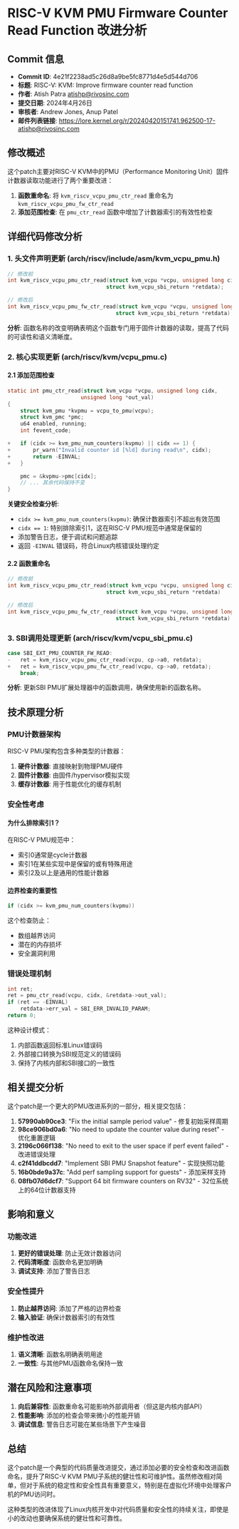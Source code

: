 # RISC-V KVM PMU Firmware Counter Read Function 改进分析

## Commit 信息

- **Commit ID**: 4e21f2238ad5c26d8a9be5fc8771d4e5d544d706
- **标题**: RISC-V: KVM: Improve firmware counter read function
- **作者**: Atish Patra <atishp@rivosinc.com>
- **提交日期**: 2024年4月26日
- **审核者**: Andrew Jones, Anup Patel
- **邮件列表链接**: https://lore.kernel.org/r/20240420151741.962500-17-atishp@rivosinc.com

## 修改概述

这个patch主要对RISC-V KVM中的PMU（Performance Monitoring Unit）固件计数器读取功能进行了两个重要改进：

1. **函数重命名**: 将 `kvm_riscv_vcpu_pmu_ctr_read` 重命名为 `kvm_riscv_vcpu_pmu_fw_ctr_read`
2. **添加范围检查**: 在 `pmu_ctr_read` 函数中增加了计数器索引的有效性检查

## 详细代码修改分析

### 1. 头文件声明更新 (arch/riscv/include/asm/kvm_vcpu_pmu.h)

```c
// 修改前
int kvm_riscv_vcpu_pmu_ctr_read(struct kvm_vcpu *vcpu, unsigned long cidx,
                               struct kvm_vcpu_sbi_return *retdata);

// 修改后  
int kvm_riscv_vcpu_pmu_fw_ctr_read(struct kvm_vcpu *vcpu, unsigned long cidx,
                                  struct kvm_vcpu_sbi_return *retdata);
```

**分析**: 函数名称的改变明确表明这个函数专门用于固件计数器的读取，提高了代码的可读性和语义清晰度。

### 2. 核心实现更新 (arch/riscv/kvm/vcpu_pmu.c)

#### 2.1 添加范围检查

```c
static int pmu_ctr_read(struct kvm_vcpu *vcpu, unsigned long cidx,
                       unsigned long *out_val)
{
    struct kvm_pmu *kvpmu = vcpu_to_pmu(vcpu);
    struct kvm_pmc *pmc;
    u64 enabled, running;
    int fevent_code;

+   if (cidx >= kvm_pmu_num_counters(kvpmu) || cidx == 1) {
+       pr_warn("Invalid counter id [%ld] during read\n", cidx);
+       return -EINVAL;
+   }

    pmc = &kvpmu->pmc[cidx];
    // ... 其余代码保持不变
}
```

**关键安全检查分析**:
- `cidx >= kvm_pmu_num_counters(kvpmu)`: 确保计数器索引不超出有效范围
- `cidx == 1`: 特别排除索引1，这在RISC-V PMU规范中通常是保留的
- 添加警告日志，便于调试和问题追踪
- 返回 `-EINVAL` 错误码，符合Linux内核错误处理约定

#### 2.2 函数重命名

```c
// 修改前
int kvm_riscv_vcpu_pmu_ctr_read(struct kvm_vcpu *vcpu, unsigned long cidx,
                               struct kvm_vcpu_sbi_return *retdata)

// 修改后
int kvm_riscv_vcpu_pmu_fw_ctr_read(struct kvm_vcpu *vcpu, unsigned long cidx,
                                  struct kvm_vcpu_sbi_return *retdata)
```

### 3. SBI调用处理更新 (arch/riscv/kvm/vcpu_sbi_pmu.c)

```c
case SBI_EXT_PMU_COUNTER_FW_READ:
-   ret = kvm_riscv_vcpu_pmu_ctr_read(vcpu, cp->a0, retdata);
+   ret = kvm_riscv_vcpu_pmu_fw_ctr_read(vcpu, cp->a0, retdata);
    break;
```

**分析**: 更新SBI PMU扩展处理器中的函数调用，确保使用新的函数名称。

## 技术原理分析

### PMU计数器架构

RISC-V PMU架构包含多种类型的计数器：
1. **硬件计数器**: 直接映射到物理PMU硬件
2. **固件计数器**: 由固件/hypervisor模拟实现
3. **缓存计数器**: 用于性能优化的缓存机制

### 安全性考虑

#### 为什么排除索引1？
在RISC-V PMU规范中：
- 索引0通常是cycle计数器
- 索引1在某些实现中是保留的或有特殊用途
- 索引2及以上是通用的性能计数器

#### 边界检查的重要性
```c
if (cidx >= kvm_pmu_num_counters(kvpmu))
```
这个检查防止：
- 数组越界访问
- 潜在的内存损坏
- 安全漏洞利用

### 错误处理机制

```c
int ret;
ret = pmu_ctr_read(vcpu, cidx, &retdata->out_val);
if (ret == -EINVAL)
    retdata->err_val = SBI_ERR_INVALID_PARAM;
return 0;
```

这种设计模式：
1. 内部函数返回标准Linux错误码
2. 外部接口转换为SBI规范定义的错误码
3. 保持了内核内部和SBI接口的一致性

## 相关提交分析

这个patch是一个更大的PMU改进系列的一部分，相关提交包括：

1. **57990ab90ce3**: "Fix the initial sample period value" - 修复初始采样周期
2. **98ce906bd0a6**: "No need to update the counter value during reset" - 优化重置逻辑
3. **2196c066f138**: "No need to exit to the user space if perf event failed" - 改进错误处理
4. **c2f41ddbcdd7**: "Implement SBI PMU Snapshot feature" - 实现快照功能
5. **16b0bde9a37c**: "Add perf sampling support for guests" - 添加采样支持
6. **08fb07d6dcf7**: "Support 64 bit firmware counters on RV32" - 32位系统上的64位计数器支持

## 影响和意义

### 功能改进
1. **更好的错误处理**: 防止无效计数器访问
2. **代码清晰度**: 函数命名更加明确
3. **调试支持**: 添加了警告日志

### 安全性提升
1. **防止越界访问**: 添加了严格的边界检查
2. **输入验证**: 确保计数器索引的有效性

### 维护性改进
1. **语义清晰**: 函数名明确表明用途
2. **一致性**: 与其他PMU函数命名保持一致

## 潜在风险和注意事项

1. **向后兼容性**: 函数重命名可能影响外部调用者（但这是内核内部API）
2. **性能影响**: 添加的检查会带来微小的性能开销
3. **调试信息**: 警告日志可能在某些场景下产生噪音

## 总结

这个patch是一个典型的代码质量改进提交，通过添加必要的安全检查和改进函数命名，提升了RISC-V KVM PMU子系统的健壮性和可维护性。虽然修改相对简单，但对于系统的稳定性和安全性具有重要意义，特别是在虚拟化环境中处理客户机的PMU访问时。

这种类型的改进体现了Linux内核开发中对代码质量和安全性的持续关注，即使是小的改动也要确保系统的健壮性和可靠性。